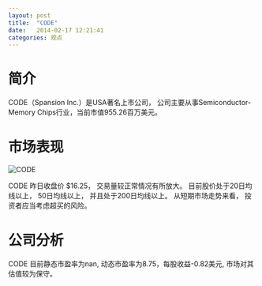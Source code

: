 ```yaml
---
layout: post
title:  "CODE"
date:   2014-02-17 12:21:41
categories: 观点
---
```


# 简介
CODE（Spansion Inc.）是USA著名上市公司，
公司主要从事Semiconductor- Memory Chips行业，当前市值955.26百万美元。

# 市场表现

![CODE](http://finviz.com/chart.ashx?t=CODE&ty=c&ta=1&p=d&s=l)

CODE 昨日收盘价 $16.25，
交易量较正常情况有所放大。
目前股价处于20日均线以上，
50日均线以上，
并且处于200日均线以上。
从短期市场走势来看，
投资者应当考虑超买的风险。

# 公司分析
CODE 目前静态市盈率为nan, 动态市盈率为8.75，每股收益-0.82美元,
市场对其估值较为保守。
